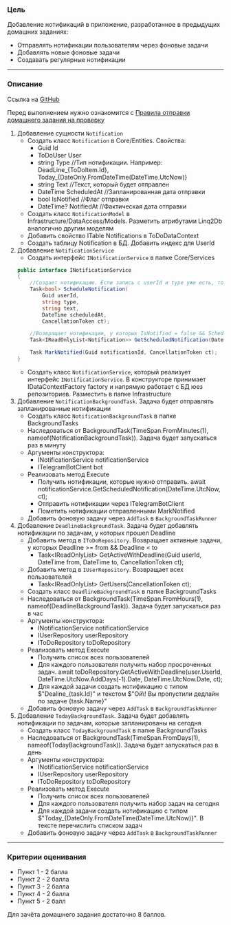### Цель
    
Добавление нотификаций в приложение, разработанное в предыдущих домашних заданиях:

- Отправлять нотификации пользователям через фоновые задачи
- Добавлять новые фоновые задачи
- Создавать регулярные нотификации

---

### Описание

Ссылка на [GitHub](https://github.com/OTUS-NET/C-Sharp-Basic/blob/main/Homeworks/16%20%D0%9D%D0%BE%D1%82%D0%B8%D1%84%D0%B8%D0%BA%D0%B0%D1%86%D0%B8%D0%B8/Task.md)

Перед выполнением нужно ознакомится с [Правила отправки домашнего задания на проверку](https://github.com/OTUS-NET/C-Sharp-Basic/blob/main/Homeworks/README.md)

1. Добавление сущности `Notification`
    - Создать класс `Notification` в Core/Entities. Свойства:
        - Guid Id
        - ToDoUser User
        - string Type //Тип нотификации. Например: DeadLine_{ToDoItem.Id}, Today_{DateOnly.FromDateTime(DateTime.UtcNow)}
        - string Text //Текст, который будет отправлен
        - DateTime ScheduledAt //Запланированная дата отправки
        - bool IsNotified //Флаг отправки
        - DateTime? NotifiedAt //Фактическая дата отправки
    - Создать класс `NotificationModel` в Infrastructure/DataAccess/Models. Разметить атрибутами Linq2Db аналогично другим моделям
    - Добавить свойство ITable<NotificationModel> Notifications в ToDoDataContext
    - Создать таблицу Notification в БД. Добавить индекс для UserId
2. Добавление `NotificationService`
    - Создать интерфейс `INotificationService` в папке Core/Services
    ```csharp
    public interface INotificationService
    {
        //Создает нотификацию. Если запись с userId и type уже есть, то вернуть false и не добавлять запись, иначе вернуть true
        Task<bool> ScheduleNotification(
            Guid userId,
            string type,
            string text,
            DateTime scheduledAt,
            CancellationToken ct);

        //Возвращает нотификации, у которых IsNotified = false && ScheduledAt <= scheduledBefore
        Task<IReadOnlyList<Notification>> GetScheduledNotification(DateTime scheduledBefore, CancellationToken ct);

        Task MarkNotified(Guid notificationId, CancellationToken ct);
    }
    ```
    - Создать класс `NotificationService`, который реализует интерфейс `INotificationService`. В конструкторе принимает IDataContextFactory<ToDoDataContext> factory и напрямую работает с БД юез репозиториев. Разместить в папке Infrastructure
3. Добавление `NotificationBackgroundTask`. Задача будет отправлять запланированные нотификации
    - Создать класс `NotificationBackgroundTask` в папке BackgroundTasks
    - Наследоваться от BackgroundTask(TimeSpan.FromMinutes(1), nameof(NotificationBackgroundTask)). Задача будет запускаться раз в минуту
    - Аргументы конструктора:
        - INotificationService notificationService
        - ITelegramBotClient bot
    - Реализовать метод Execute
        - Получить нотификации, которые нужно отправить. await notificationService.GetScheduledNotification(DateTime.UtcNow, ct);
        - Отправить нотификации через ITelegramBotClient
        - Пометить нотификации отправленными MarkNotified
    - Добавить фоновую задачу через `AddTask` в `BackgroundTaskRunner`
4. Добавление `DeadlineBackgroundTask`. Задача будет добавлять нотификации по задачам, у которых прошел Deadline 
    - Добавить метод в `IToDoRepository`. Возвращает активные задачи, у которых Deadline >= from && Deadline < to
        - Task<IReadOnlyList<ToDoItem>> GetActiveWithDeadline(Guid userId, DateTime from, DateTime to, CancellationToken ct);
    - Добавить метод в `IUserRepository`. Возвращает всех пользователей
        - Task<IReadOnlyList<ToDoUser>> GetUsers(CancellationToken ct);
    - Создать класс `DeadlineBackgroundTask` в папке BackgroundTasks
    - Наследоваться от BackgroundTask(TimeSpan.FromHours(1), nameof(DeadlineBackgroundTask)). Задача будет запускаться раз в час
    - Аргументы конструктора:
        - INotificationService notificationService
        - IUserRepository userRepository
        - IToDoRepository toDoRepository
    - Реализовать метод Execute
        - Получить список всех пользователей
        - Для каждого пользователя получить набор просроченных задач. await toDoRepository.GetActiveWithDeadline(user.UserId, DateTime.UtcNow.AddDays(-1).Date, DateTime.UtcNow.Date, ct);
        - Для каждой задачи создать нотификацию с типом $"Dealine_{task.Id}" и текстом $"Ой\\! Вы пропустили дедлайн по задаче {task.Name}"
    - Добавить фоновую задачу через `AddTask` в `BackgroundTaskRunner`
5. Добавление `TodayBackgroundTask`. Задача будет добавлять нотификации по задачам, которые запланированы на сегодня
    - Создать класс `TodayBackgroundTask` в папке BackgroundTasks
    - Наследоваться от BackgroundTask(TimeSpan.FromDays(1), nameof(TodayBackgroundTask)). Задача будет запускаться раз в день
    - Аргументы конструктора:
        - INotificationService notificationService
        - IUserRepository userRepository
        - IToDoRepository toDoRepository
    - Реализовать метод Execute
        - Получить список всех пользователей
        - Для каждого пользователя получить набор задач на сегодня
        - Для каждой задачи создать нотификацию с типом $"Today_{DateOnly.FromDateTime(DateTime.UtcNow)}". В тексте перечислить списком задач
    - Добавить фоновую задачу через `AddTask` в `BackgroundTaskRunner`

---

### Критерии оценивания

- Пункт 1 - 2 балла
- Пункт 2 - 2 балла
- Пункт 3 - 2 балла
- Пункт 4 - 2 балла
- Пункт 5 - 2 балл

Для зачёта домашнего задания достаточно 8 баллов.